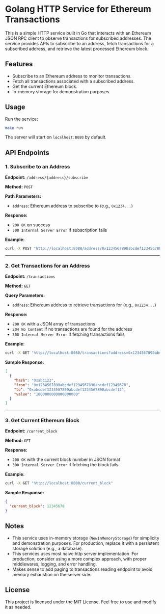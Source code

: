 # Golang HTTP Service for Ethereum Transactions

This is a simple HTTP service built in Go that interacts with an Ethereum JSON RPC client to observe transactions for subscribed addresses. The service provides APIs to subscribe to an address, fetch transactions for a subscribed address, and retrieve the latest processed Ethereum block.

## Features

- Subscribe to an Ethereum address to monitor transactions.
- Fetch all transactions associated with a subscribed address.
- Get the current Ethereum block.
- In-memory storage for demonstration purposes.

## Usage

Run the service:

```bash
make run
```

The server will start on `localhost:8080` by default.

## API Endpoints

### 1. Subscribe to an Address

**Endpoint:** `/address/{address}/subscribe`

**Method:** `POST`

**Path Parameters:**
- `address`: Ethereum address to subscribe to (e.g., `0x1234...`)

**Response:**
- `200 OK` on success
- `500 Internal Server Error` if subscription fails

**Example:**

```bash
curl -X POST "http://localhost:8080/address/0x1234567890abcdef1234567890abcdef12345678/subscribe"
```

---

### 2. Get Transactions for an Address

**Endpoint:** `/transactions`

**Method:** `GET`

**Query Parameters:**
- `address`: Ethereum address to retrieve transactions for (e.g., `0x1234...`)

**Response:**
- `200 OK` with a JSON array of transactions
- `204 No Content` if no transactions are found for the address
- `500 Internal Server Error` if fetching transactions fails

**Example:**

```bash
curl -X GET "http://localhost:8080/transactions?address=0x1234567890abcdef1234567890abcdef12345678"
```

**Sample Response:**

```json
[
  {
    "hash": "0xabc123",
    "from": "0x1234567890abcdef1234567890abcdef12345678",
    "to": "0xabcdef1234567890abcdef1234567890abcdef12",
    "value": "1000000000000000000"
  }
]
```

---

### 3. Get Current Ethereum Block

**Endpoint:** `/current_block`

**Method:** `GET`

**Response:**
- `200 OK` with the current block number in JSON format
- `500 Internal Server Error` if fetching the block fails

**Example:**

```bash
curl -X GET "http://localhost:8080/current_block"
```

**Sample Response:**

```json
{
  "current_block": 12345678
}
```

## Notes

- This service uses in-memory storage (`NewInMemoryStorage`) for simplicity and demonstration purposes. For production, replace it with a persistent storage solution (e.g., a database).
- This services uses most naive http server implementation. For production, consider using a more complex approach, with proper middlewares, logging, and error handling.
- Makes sense to add paging to transactions reading endpoint to avoid memory exhaustion on the server side.

## License

This project is licensed under the MIT License. Feel free to use and modify it as needed.

